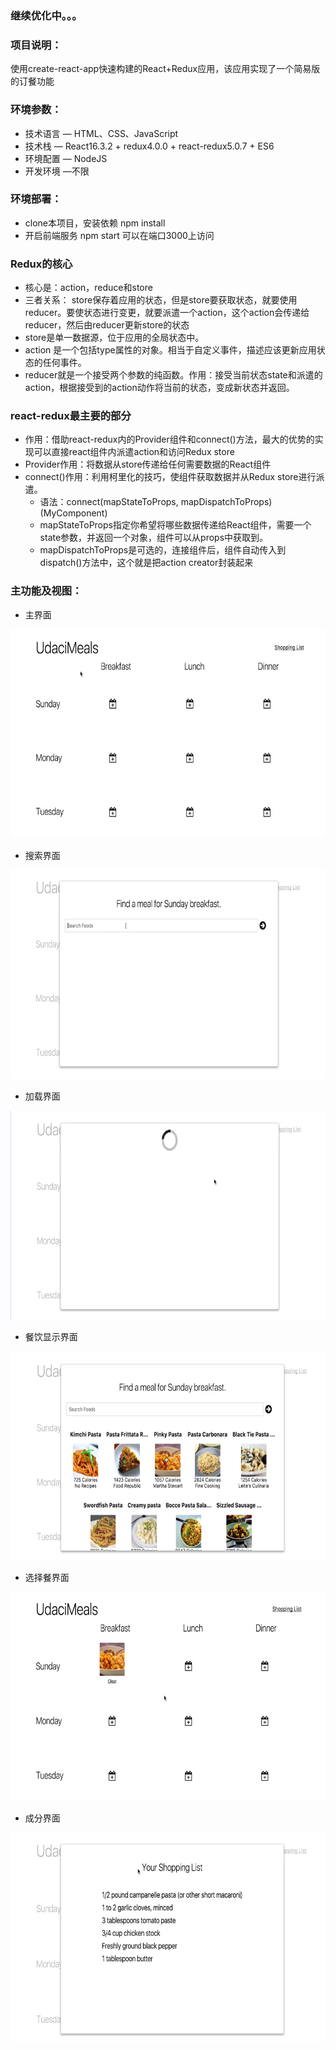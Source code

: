 
### 继续优化中。。。

### 项目说明：
使用create-react-app快速构建的React+Redux应用，该应用实现了一个简易版的订餐功能

### 环境参数：
- 技术语言 — HTML、CSS、JavaScript
- 技术栈   — React16.3.2 + redux4.0.0 + react-redux5.0.7 + ES6
- 环境配置 — NodeJS 
- 开发环境 —不限


### 环境部署：
- clone本项目，安装依赖 npm install
- 开启前端服务  npm start  可以在端口3000上访问


### Redux的核心
- 核心是：action，reduce和store
- 三者关系： store保存着应用的状态，但是store要获取状态，就要使用reducer。要使状态进行变更，就要派遣一个action，这个action会传递给reducer，然后由reducer更新store的状态
- store是单一数据源，位于应用的全局状态中。
- action 是一个包括type属性的对象。相当于自定义事件，描述应该更新应用状态的任何事件。
- reducer就是一个接受两个参数的纯函数。作用：接受当前状态state和派遣的action，根据接受到的action动作将当前的状态，变成新状态并返回。


### react-redux最主要的部分
- 作用：借助react-redux内的Provider组件和connect()方法，最大的优势的实现可以直接react组件内派遣action和访问Redux store
- Provider作用：将数据从store传递给任何需要数据的React组件
- connect()作用：利用柯里化的技巧，使组件获取数据并从Redux store进行派遣。
  * 语法：connect(mapStateToProps, mapDispatchToProps)(MyComponent)
  * mapStateToProps指定你希望将哪些数据传递给React组件，需要一个state参数，并返回一个对象，组件可以从props中获取到。
  * mapDispatchToProps是可选的，连接组件后，组件自动传入到dispatch()方法中，这个就是把action creator封装起来


### 主功能及视图：

- 主界面

<img src="https://github.com/hyur/react-redux-meals/blob/master/images/index.png" width="750px" height="334px"/>

- 搜索界面
<img src="https://github.com/hyur/react-redux-meals/blob/master/images/search.png" width="750px" height="334px"/>

- 加载界面
<img src="https://github.com/hyur/react-redux-meals/blob/master/images/longing.png" width="750px" height="334px"/>

- 餐饮显示界面
<img src="https://github.com/hyur/react-redux-meals/blob/master/images/meal.png" width="750px" height="334px"/>

- 选择餐界面
<img src="https://github.com/hyur/react-redux-meals/blob/master/images/searchedMeal.png" width="750px" height="334px"/>

- 成分界面
<img src="https://github.com/hyur/react-redux-meals/blob/master/images/ingredient.png" width="750px" height="334px"/>













